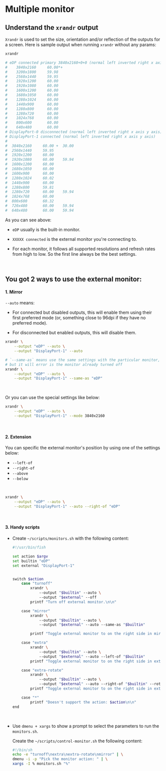 # Multiple monitor

## Understand the `xrandr` output

`Xrandr` is used to set the size, orientation and/or reflection of the outputs
for a screen. Here is sample output when running `xrandr` without any params:

```bash
xrandr

# eDP connected primary 3840x2160+0+0 (normal left inverted right x axis y axis) 597mm x 336mm
#    3840x2160     60.00*+
#    3200x1800     59.98  
#    2560x1440     59.95  
#    1920x1200     60.00  
#    1920x1080     60.00  
#    1600x1200     60.00  
#    1680x1050     60.00  
#    1280x1024     60.00  
#    1440x900      60.00  
#    1280x800      60.00  
#    1280x720      60.00  
#    1024x768      60.00  
#    800x600       60.00  
#    640x480       60.00  
# DisplayPort-0 disconnected (normal left inverted right x axis y axis)
# DisplayPort-1 connected (normal left inverted right x axis y axis)
#
#  3840x2160     60.00 +  30.00
#  2560x1440     59.95
#  1920x1200     60.00
#  1920x1080     60.00    59.94
#  1600x1200     60.00
#  1680x1050     60.00
#  1600x900      60.00
#  1280x1024     60.02
#  1440x900      60.00
#  1280x800      59.81
#  1280x720      60.00    59.94
#  1024x768      60.00
#  800x600       60.32
#  720x480       60.00    59.94
#  640x480       60.00    59.94
```

As you can see above:

- `eDP` usually is the built-in monitor.

- `XXXXX connected` is the external monitor you're connecting to.

- For each monitor, it follows all supported resolutions and refresh rates from
high to low. So the first line always be the best settings.


</br>


## You got 2 ways to use the external monitor:

#### 1. Mirror

`--auto` means:

- For  connected  but disabled outputs, this will enable them using their first preferred mode (or, something close to 96dpi if they have no preferred mode). 

- For disconnected but enabled outputs, this will disable them.


```bash
xrandr \
    --output "eDP" --auto \
    --output "DisplayPort-1" --auto

# `--same-as` means use the same settings with the particular monitor,
# but it will error is the monitor already turned off
xrandr \
    --output "eDP" --auto \
    --output "DisplayPort-1" --same-as "eDP"
```

</br>

Or you can use the special settings like below:

```bash
xrandr \
    --output "eDP" --auto \
    --output "DisplayPort-1" --mode 3840x2160
```

</br>

#### 2. Extension

You can specific the external monitor's position by using one of the settings
below:

- `--left-of`
- `--right-of`
- `--above`
- `--below`

</br>

```bash
xrandr \
    --output "eDP" --auto \
    --output "DisplayPort-1" --auto --right-of "eDP"
```

</br>


#### 3. Handy scripts

- Create `~/scripts/monitors.sh` with the following content:

    ```bash
    #!/usr/bin/fish
    
    set action $argv
    set builtin "eDP"
    set external "DisplayPort-1"
    
    
    switch $action
        case "turnoff"
            xrandr \
                --output "$builtin" --auto \
                --output "$external" --off
            printf "Turn off external monitor.\n\n"
    
        case "mirror"
            xrandr \
                --output "$builtin" --auto \
                --output "$external" --auto --same-as "$builtin"
    
            printf "Toggle external monitor to on the right side in mirror mode.\n\n"
    
        case "extra"
            xrandr \
                --output "$builtin" --auto \
                --output "$external" --auto --left-of "$builtin"
            printf "Toggle external monitor to on the right side in extra.\n\n"
    
        case "extra-rotate"
            xrandr \
                --output "$builtin" --auto \
                --output "$external" --auto --right-of "$builtin" --rotate left
            printf "Toggle external monitor to on the right side in extra vertical.\n\n"
    
        case "*"
            printf "Doesn't support the action: $action\n\n"
    end
    ```

    </br>


- Use `dmenu + xargs` to show a prompt to select the parameters to run the
`monitors.sh`.

    Create the `~/scripts/control-monitor.sh` the following content:

    ```bash
    #!/bin/sh
    echo -e "turnoff\nextra\nextra-rotate\nmirror" | \
    dmenu -i -p "Pick the monitor action: " | \
    xargs -I % monitors.sh "%"
    ```

</br>

